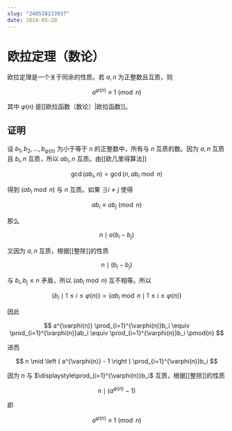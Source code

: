 ```yaml
---
slug: "240528133937"
date: 2024-05-28
---
```


# 欧拉定理（数论）


欧拉定理是一个关于同余的性质。若 $a,n$ 为正整数且互质，则

$$
a^{\varphi(n)}\equiv 1 \pmod{n}
$$

其中 $\varphi(n)$ 是[[欧拉函数（数论）|欧拉函数]]。

## 证明

设 $b_1,b_2,\dots,b_{\varphi(n)}$ 为小于等于 $n$ 的正整数中，所有与 $n$ 互质的数。因为 $a,n$ 互质且 $b_i,n$ 互质，所以 $ab_i,n$ 互质。由[[欧几里得算法]]

$$
\gcd(ab_i,n)=\gcd(n,ab_i \bmod n)
$$

得到 $(ab_i \bmod n)$ 与 $n$ 互质。如果 $\exists i \ne j$ 使得

$$
ab_i \equiv ab_j \pmod{n}
$$

那么

$$
n \mid a(b_i - b_j)
$$

又因为 $a,n$ 互质，根据[[整除]]的性质

$$
n \mid (b_i-b_j)
$$

与 $b_i,b_j \le n$ 矛盾，所以 $(ab_i \bmod n)$ 互不相等。所以

$$
\{ b_i \mid 1 \le i \le \varphi(n) \} = \{ ab_i \bmod n \mid 1 \le i \le \varphi(n) \}
$$

因此

$$
a^{\varphi(n)} \prod_{i=1}^{\varphi(n)}b_i \equiv \prod_{i=1}^{\varphi(n)}ab_i \equiv \prod_{i=1}^{\varphi(n)}b_i \pmod{n}
$$

进而

$$
n \mid \left ( a^{\varphi(n)} - 1 \right ) \prod_{i=1}^{\varphi(n)}b_i
$$

因为 $n$ 与 $\displaystyle\prod_{i=1}^{\varphi(n)}b_i$ 互质，根据[[整除]]的性质

$$
n \mid \left ( a^{\varphi(n)} - 1 \right )
$$

即

$$
a^{\varphi(n)}\equiv 1 \pmod{n}
$$


